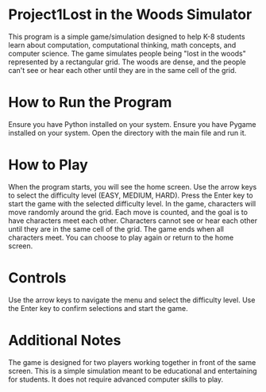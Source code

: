 # Project1Lost in the Woods Simulator
This program is a simple game/simulation designed to help K-8 students learn about computation, computational thinking, math concepts, and computer science. The game simulates people being "lost in the woods" represented by a rectangular grid. The woods are dense, and the people can't see or hear each other until they are in the same cell of the grid.

# How to Run the Program
Ensure you have Python installed on your system.
Ensure you have Pygame installed on your system.
Open the directory with the main file and run it.

# How to Play
When the program starts, you will see the home screen. Use the arrow keys to select the difficulty level (EASY, MEDIUM, HARD).
Press the Enter key to start the game with the selected difficulty level.
In the game, characters will move randomly around the grid. Each move is counted, and the goal is to have characters meet each other.
Characters cannot see or hear each other until they are in the same cell of the grid.
The game ends when all characters meet. You can choose to play again or return to the home screen.
# Controls
Use the arrow keys to navigate the menu and select the difficulty level.
Use the Enter key to confirm selections and start the game.
# Additional Notes
The game is designed for two players working together in front of the same screen.
This is a simple simulation meant to be educational and entertaining for students. It does not require advanced computer skills to play.





